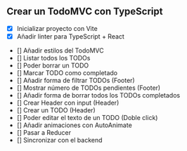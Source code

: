 ## Crear un TodoMVC con TypeScript

- [x] Inicializar proyecto con Vite
- [x] Añadir linter para TypeScript + React
- [] Añadir estilos del TodoMVC
- [] Listar todos los TODOs
- [] Poder borrar un TODO
- [] Marcar TODO como completado
- [] Añadir forma de filtrar TODOs (Footer)
- [] Mostrar número de TODOs pendientes (Footer)
- [] Añadir forma de borrar todos los TODOs completados
- [] Crear Header con input (Header)
- [] Crear un TODO (Header)
- [] Poder editar el texto de un TODO (Doble click)
- [] Añadir animaciones con AutoAnimate
- [] Pasar a Reducer
- [] Sincronizar con el backend